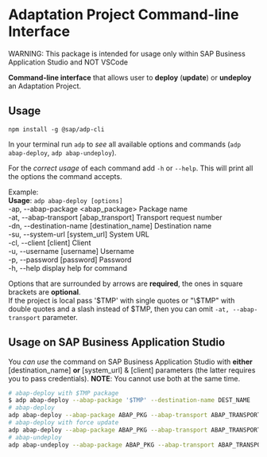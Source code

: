 # Adaptation Project Command-line Interface

WARNING: This package is intended for usage only within SAP Business Application Studio and NOT VSCode

**Command-line interface** that allows user to **deploy** (**update**) or **undeploy** an Adaptation Project.

## Usage

```shell
npm install -g @sap/adp-cli
```

In your terminal run `adp` to _see_ all available options and commands (`adp abap-deploy`, `adp abap-undeploy`).

For the _correct usage_ of each command add `-h` or `--help`. This will print all the options the command accepts.

Example:<br/>
**Usage**: `adp abap-deploy [options]` <br/>
-ap, --abap-package <abap_package\> Package name<br/>
-at, --abap-transport [abap_transport] Transport request number<br/>
-dn, --destination-name [destination_name] Destination name<br/>
-su, --system-url [system_url] System URL<br/>
-cl, --client [client] Client<br/>
-u, --username [username] Username <br/>
-p, --password [password] Password <br/>
-h, --help display help for command<br/>

Options that are surrounded by arrows are **required**, the ones in square brackets are **optional**. <br/>
If the project is local pass '\$TMP' with single quotes or "\\$TMP" with double quotes and a slash instead of $TMP, then you can omit `-at, --abap-transport` parameter.

## Usage on SAP Business Application Studio

You _can use_ the command on SAP Business Application Studio with **either** [destination_name] **or** [system_url] & [client] parameters (the latter requires you to pass credentials). **NOTE**: You cannot use both at the same time.

```bash
# abap-deploy with $TMP package
$ adp abap-deploy --abap-package '$TMP' --destination-name DEST_NAME
# abap-deploy
adp abap-deploy --abap-package ABAP_PKG --abap-transport ABAP_TRANSPORT --destination-name DEST_NAME
# abap-deploy with force update
adp abap-deploy --abap-package ABAP_PKG --abap-transport ABAP_TRANSPORT --destination-name DEST_NAME --force-update
# abap-undeploy
adp abap-undeploy --abap-package ABAP_PKG --abap-transport ABAP_TRANSPORT --destination-name DEST_NAME
```
